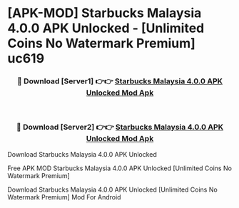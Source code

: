 # [APK-MOD] Starbucks Malaysia 4.0.0 APK Unlocked - [Unlimited Coins No Watermark Premium] uc619



<div align="center">
<h3>🔴 Download [Server1] 👉👉 <a href="https://momento.my/?title=Starbucks_Malaysia_4.0.0_APK_Unlocked">Starbucks Malaysia 4.0.0 APK Unlocked Mod Apk</a></h3><br>

<h3>🔴 Download [Server2] 👉👉 <a href="https://momento.my/?title=Starbucks_Malaysia_4.0.0_APK_Unlocked">Starbucks Malaysia 4.0.0 APK Unlocked Mod Apk</a></h3>
</div>



Download Starbucks Malaysia 4.0.0 APK Unlocked 

Free APK MOD Starbucks Malaysia 4.0.0 APK Unlocked [Unlimited Coins No Watermark Premium]

Download Starbucks Malaysia 4.0.0 APK Unlocked [Unlimited Coins No Watermark Premium] Mod For Android
